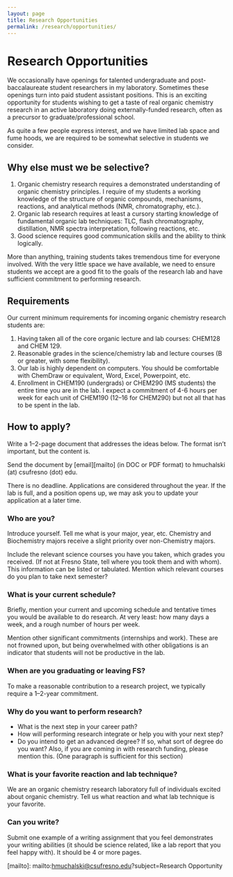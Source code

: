 ```yaml
---
layout: page
title: Research Opportunities
permalink: /research/opportunities/
---
```


# Research Opportunities

We occasionally have openings for talented undergraduate and post-baccalaureate student researchers in my laboratory. Sometimes these openings turn into paid student assistant positions. This is an exciting opportunity for students wishing to get a taste of real organic chemistry research in an active laboratory doing externally-funded research, often as a precursor to graduate/professional school.

As quite a few people express interest, and we have limited lab space and fume hoods, we are required to be somewhat selective in students we consider.

## Why else must we be selective?

1. Organic chemistry research requires a demonstrated understanding of organic chemistry principles. I require of my students a working knowledge of the structure of organic compounds, mechanisms, reactions, and analytical methods (NMR, chromatography, etc.).
2.  Organic lab research requires at least a cursory starting knowledge of fundamental organic lab techniques: TLC, flash chromatography, distillation, NMR spectra interpretation, following reactions, etc.
3. Good science requires good communication skills and the ability to think logically.

More than anything, training students takes tremendous time for everyone involved. With the very little space we have available, we need to ensure students we accept are a good fit to the goals of the research lab and have sufficient commitment to performing research.

## Requirements

Our current minimum requirements for incoming organic chemistry research students are:

1. Having taken all of the core organic lecture and lab courses: CHEM128 and CHEM 129.
2. Reasonable grades in the science/chemistry lab and lecture courses (B or greater, with some flexibility).
3. Our lab is highly dependent on computers. You should be comfortable with ChemDraw or equivalent, Word, Excel, Powerpoint, etc.
4. Enrollment in CHEM190 (undergrads) or CHEM290 (MS students) the entire time you are in the lab. I expect a commitment of 4-6 hours per week for each unit of CHEM190 (12–16 for CHEM290) but not all that has to be spent in the lab.

## How to apply?

Write a 1–2-page document that addresses the ideas below. The format isn’t important, but the content is.

Send the document by [email][mailto] (in DOC or PDF format) to hmuchalski (at) csufresno (dot) edu.

There is no deadline. Applications are considered throughout the year. If the lab is full, and a position opens up, we may ask you to update your application at a later time.

### Who are you?

Introduce yourself. Tell me what is your major, year, etc. Chemistry and Biochemistry majors receive a slight priority over non-Chemistry majors.

Include the relevant science courses you have you taken, which grades you received. (If not at Fresno State, tell where you took them and with whom). This information can be listed or tabulated. Mention which relevant courses do you plan to take next semester?

### What is your current schedule?

Briefly, mention your current and upcoming schedule and tentative times you would be available to do research. At very least: how many days a week, and a rough number of hours per week.

Mention other significant commitments (internships and work). These are not frowned upon, but being overwhelmed with other obligations is an indicator that students will not be productive in the lab.

### When are you graduating or leaving FS?

To make a reasonable contribution to a research project, we typically require a 1–2-year commitment.

### Why do you want to perform research?

- What is the next step in your career path?
- How will performing research integrate or help you with your next step?
- Do you intend to get an advanced degree? If so, what sort of degree do you want?  Also, if you are coming in with research funding, please mention this. (One paragraph is sufficient for this section)

### What is your favorite reaction and lab technique?

We are an organic chemistry research laboratory full of individuals excited about organic chemistry. Tell us what reaction and what lab technique is your favorite.

### Can you write?

Submit one example of a writing assignment that you feel demonstrates your writing abilities (it should be science related, like a lab report that you feel happy with). It should be 4 or more pages.

[mailto]: mailto:hmuchalski@csufresno.edu?subject=Research Opportunity
